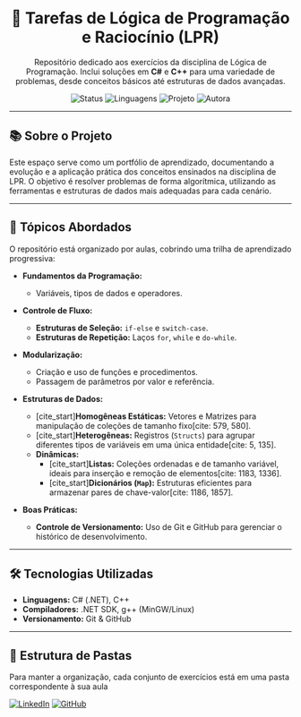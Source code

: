 <h1 align="center">📘 Tarefas de Lógica de Programação e Raciocínio (LPR)</h1>

<p align="center">
  Repositório dedicado aos exercícios da disciplina de Lógica de Programação. Inclui soluções em <strong>C#</strong> e <strong>C++</strong> para uma variedade de problemas, desde conceitos básicos até estruturas de dados avançadas.
</p>

<p align="center">
  <img src="https://img.shields.io/badge/Status-Em%20Andamento-yellow?style=for-the-badge" alt="Status">
  <img src="https://img.shields.io/badge/Linguagens-C++%20%7C%20CSharp-blue?style=for-the-badge&logo=cplusplus&logoColor=white" alt="Linguagens">
  <img src="https://img.shields.io/badge/Projeto-Educacional-green?style=for-the-badge&logo=github" alt="Projeto">
   <img src="https://img.shields.io/badge/Feito%20por-Ana%20Cecília-ff69b4?style=for-the-badge" alt="Autora">


</p>

---

## 📚 Sobre o Projeto

Este espaço serve como um portfólio de aprendizado, documentando a evolução e a aplicação prática dos conceitos ensinados na disciplina de LPR. O objetivo é resolver problemas de forma algorítmica, utilizando as ferramentas e estruturas de dados mais adequadas para cada cenário.

---

## 🧠 Tópicos Abordados

O repositório está organizado por aulas, cobrindo uma trilha de aprendizado progressiva:

* **Fundamentos da Programação:**
    * Variáveis, tipos de dados e operadores.

* **Controle de Fluxo:**
    * **Estruturas de Seleção:** `if-else` e `switch-case`.
    * **Estruturas de Repetição:** Laços `for`, `while` e `do-while`.

* **Modularização:**
    * Criação e uso de funções e procedimentos.
    * Passagem de parâmetros por valor e referência.

* **Estruturas de Dados:**
    * [cite_start]**Homogêneas Estáticas:** Vetores e Matrizes para manipulação de coleções de tamanho fixo[cite: 579, 580].
    * [cite_start]**Heterogêneas:** Registros (`Structs`) para agrupar diferentes tipos de variáveis em uma única entidade[cite: 5, 135].
    * **Dinâmicas:**
        * [cite_start]**Listas:** Coleções ordenadas e de tamanho variável, ideais para inserção e remoção de elementos[cite: 1183, 1336].
        * [cite_start]**Dicionários (`Map`):** Estruturas eficientes para armazenar pares de chave-valor[cite: 1186, 1857].

* **Boas Práticas:**
    * **Controle de Versionamento:** Uso de Git e GitHub para gerenciar o histórico de desenvolvimento.

---

## 🛠️ Tecnologias Utilizadas

* **Linguagens:** C# (.NET), C++
* **Compiladores:** .NET SDK, g++ (MinGW/Linux)
* **Versionamento:** Git & GitHub

---

## 📁 Estrutura de Pastas

Para manter a organização, cada conjunto de exercícios está em uma pasta correspondente à sua aula


<a href="https://www.linkedin.com/in/cfsilva-ana" target="_blank"><img src="https://www.google.com/search?q=https://img.shields.io/badge/LinkedIn-0A66C2%3Fstyle%3Dfor-the-badge%26logo%3Dlinkedin%26logoColor%3Dwhite" alt="LinkedIn"></a>
<a href="https://www.google.com/search?q=https://github.com/seu-github" target="_blank"><img src="https://www.google.com/search?q=https://img.shields.io/badge/GitHub-181717%3Fstyle%3Dfor-the-badge%26logo%3Dgithub%26logoColor%3Dwhite" alt="GitHub"></a>
</p>
